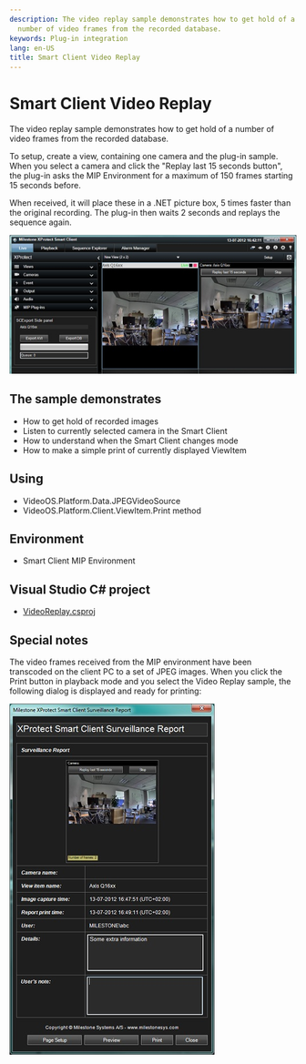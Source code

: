 ```yaml
---
description: The video replay sample demonstrates how to get hold of a
  number of video frames from the recorded database.
keywords: Plug-in integration
lang: en-US
title: Smart Client Video Replay
---
```


# Smart Client Video Replay

The video replay sample demonstrates how to get hold of a number of
video frames from the recorded database.

To setup, create a view, containing one camera and the plug-in sample.
When you select a camera and click the \"Replay last 15 seconds
button\", the plug-in asks the MIP Environment for a maximum of 150
frames starting 15 seconds before.

When received, it will place these in a .NET picture box, 5 times faster
than the original recording. The plug-in then waits 2 seconds and
replays the sequence again.

![Video Replay ViewItem](videoreplay_viewitem.jpg)

## The sample demonstrates

-   How to get hold of recorded images
-   Listen to currently selected camera in the Smart Client
-   How to understand when the Smart Client changes mode
-   How to make a simple print of currently displayed ViewItem

## Using

-   VideoOS.Platform.Data.JPEGVideoSource
-   VideoOS.Platform.Client.ViewItem.Print method

## Environment

-   Smart Client MIP Environment

## Visual Studio C\# project

-   [VideoReplay.csproj](javascript:openLink('..\\\\PluginSamples\\\\VideoReplay\\\\VideoReplay.csproj');)

## Special notes

The video frames received from the MIP environment have been transcoded
on the client PC to a set of JPEG images. When you click the Print
button in playback mode and you select the Video Replay sample, the
following dialog is displayed and ready for printing:

![Video Replay Report](videoreplay_report.jpg)
